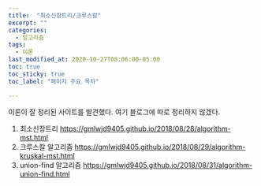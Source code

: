 ```yaml
---
title:  "최소신장트리/크루스칼"
excerpt: ""
categories:
  - 알고리즘
tags:
  - 이론
last_modified_at: 2020-10-27T08:06:00-05:00
toc: true
toc_sticky: true
toc_label: "페이지 주요 목차"

---
```

이론이 잘 정리된 사이트를 발견했다.
여기 블로그에 따로 정리하지 않겠다.

1) 최소신장트리
https://gmlwjd9405.github.io/2018/08/28/algorithm-mst.html
2) 크루스칼 알고리즘
https://gmlwjd9405.github.io/2018/08/29/algorithm-kruskal-mst.html
3) union-find 알고리즘
https://gmlwjd9405.github.io/2018/08/31/algorithm-union-find.html
